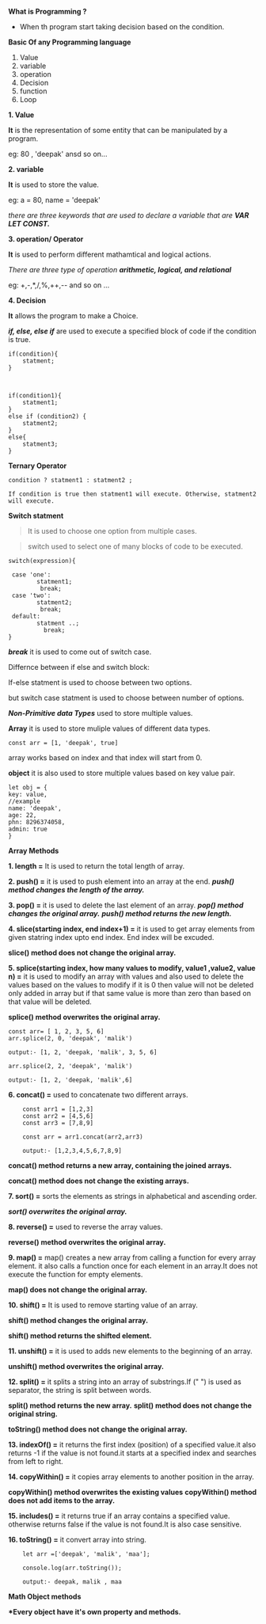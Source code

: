 __What is Programming ?__
 - When th program start taking decision based on the condition.

 **Basic Of any Programming language**
1. Value
2. variable
3. operation
4. Decision
5. function
6. Loop

**1. Value**

**It** is the representation of some entity that can be manipulated by a program.

eg: 80 , 'deepak' ansd so on...

**2. variable**

**It** is used to store the value.

eg: a = 80, name = 'deepak'

*there are three keywords that are used to declare a variable that are **VAR LET CONST.***


**3. operation/ Operator**

**It** is used to perform different mathamtical and logical actions.

*There are three type of operation  __arithmetic, logical, and relational__*

eg: +,-,*,/,%,++,-- and so on ...


**4. Decision**

**It** allows the program to make a Choice.


___**if, else, else if**___ are used to execute a specified block of code if the condition is true.
    
    
    if(condition){
        statment;
    }
``
`` 
       
       
    if(condition1){
        statment1;
    }
    else if (condition2) {
        statment2;
    }
    else{
        statment3;
    }

**Ternary Operator**
    
    condition ? statment1 : statment2 ;

    If condition is true then statment1 will execute. Otherwise, statment2 will execute.

    
**Switch statment**

> It is used to choose one option from multiple cases.

>switch used to select one of many blocks of code to be executed.


   
    switch(expression){
 
     case 'one':
            statment1;
             break;
     case 'two':
            statment2;
             break;
     default:
            statment ..;
              break;
    }

___break___ it is used to come out of switch case.


Differnce between if else and switch block: 

If-else statment is used to choose between two options.

but switch case statment is used to choose between number of options.

___**Non-Primitive data Types**___  used to store multiple values.

**Array** it is used to store muliple values of different data types.

    const arr = [1, 'deepak', true]

array works based on index and that index will start from 0.

**object** it is also used to store multiple values based on key value pair.
 
    let obj = {
    key: value,
    //example
    name: 'deepak',
    age: 22,
    phn: 8296374058,
    admin: true
    }


**Array Methods** 

__1. length =__  It is used to return the total length of array.

__2. push() =__  it is used to push element into an array at the end.
***push() method changes the length of the array.***


__3. pop() =__  it is used to delete the last element of an array.
***pop() method changes the original array.***
***push() method returns the new length.***

__4. slice(starting index, end index+1) =__ it is used to get array elements from given statring index upto end index. End index will be excuded.

__slice() method does not change the original array.__

__5. splice(starting index, how many values to modify, value1 ,value2, value n) =__ it is used to modify an array with values and also used to delete the values based on the values to modify if it is 0 then value will not be deleted only added in array but if that same value is more than zero than based on that value will be deleted.



__splice() method overwrites the original array.__

    const arr= [ 1, 2, 3, 5, 6]
    arr.splice(2, 0, 'deepak', 'malik')

    output:- [1, 2, 'deepak, 'malik', 3, 5, 6]

    arr.splice(2, 2, 'deepak', 'malik')

    output:- [1, 2, 'deepak, 'malik',6]


__6. concat() =__ used to concatenate two different arrays.

        const arr1 = [1,2,3]
        const arr2 = [4,5,6]
        const arr3 = [7,8,9]

        const arr = arr1.concat(arr2,arr3)

        output:- [1,2,3,4,5,6,7,8,9]

__concat() method returns a new array, containing the joined arrays.__

__concat() method does not change the existing arrays.__

__7. sort() =__  sorts the elements as strings in alphabetical and ascending order.

***sort() overwrites the original array.***

__8. reverse() =__ used to reverse the array values. 

__reverse() method overwrites the original array.__

__9. map() =__  map() creates a new array from calling a function for every array element. it also calls a function once for each element in an array.It does not execute the function for empty elements.

__map() does not change the original array.__

__10. shift() =__ It is used to remove starting value of an array. 
 
 __shift() method changes the original array.__

__shift() method returns the shifted element.__


__11. unshift() =__ it is used to adds new elements to the beginning of an array.

**unshift() method overwrites the original array.**

__12. split() =__ it splits a string into an array of substrings.If (" ") is used as separator, the string is split between words.

**split() method returns the new array.**
**split() method does not change the original string.**

**toString() method does not change the original array.**

__13. indexOf() =__ it returns the first index (position) of a specified value.it also returns -1 if the value is not found.it starts at a specified index and searches from left to right.

__14. copyWithin() =__ it copies array elements to another position in the array.

**copyWithin() method overwrites the existing values**
__copyWithin() method does not add items to the array.__

__15. includes() =__ it returns true if an array contains a specified value.
otherwise returns false if the value is not found.It is also case sensitive.

__16. toString() =__ it convert array into string.

        let arr =['deepak', 'malik', 'maa'];

        console.log(arr.toString());

        output:- deepak, malik , maa

    
**Math Object methods** 

__*Every object have it's own property and methods.__



        